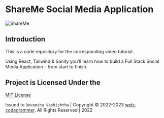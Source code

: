 # ShareMe Social Media Application
![ShareMe](https://remix.run/docs)

## Introduction
This is a code repository for the corresponding video tutorial.

Using React, Tailwind & Sanity you'll learn how to build a Full Stack Social Media Application - from start to finish.

## Project is Licensed Under the

[MIT License](https://github.com/web-codegrammer/Project_Social_Media/blob/main/LICENSE)

Issued to ```Devanshu Vashishtha``` | Copyright ©️ 2022-2023 [web-codegrammer](https://github.com/web-codegrammer). All Rights Reserved | 2022


